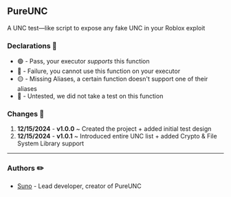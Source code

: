 ## PureUNC
A UNC test—like script to expose any fake UNC in your Roblox exploit

### Declarations 📜
- 🟢 - Pass, your executor _supports_ this function
- 🔴 - Failure, you cannot use this function on your executor
- 🟡 - Missing Aliases, a certain function doesn't support one of their aliases
- 🔵 - Untested, we did not take a test on this function

### Changes 📜
1. **12/15/2024** - **v1.0.0** ~ Created the project + added initial test design
2. **12/15/2024** - **v1.0.1** ~ Introduced entire UNC list + added Crypto & File System Library support

---

### Authors ✏️
- [Suno](https://github.com/mr-suno) - Lead developer, creator of PureUNC
